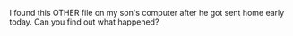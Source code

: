 I found this OTHER file on my son's computer after he got sent home early today. Can you find out what happened?
